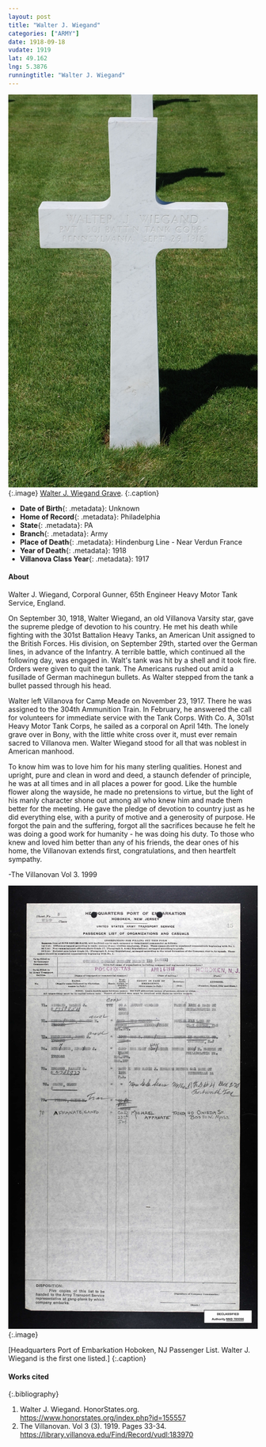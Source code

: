 ```yaml
---
layout: post
title: "Walter J. Wiegand"
categories: ["ARMY"]
date: 1918-09-18
vudate: 1919
lat: 49.162
lng: 5.3876
runningtitle: "Walter J. Wiegand"
---
```


![Walter J. Wiegand](images/Wiegandgrave.jpg)
   {:.image}
[Walter J. Wiegand Grave](https://www.honorstates.org/index.php?id=155557).
  {:.caption}

* **Date of Birth**{: .metadata}: Unknown
* **Home of Record**{: .metadata}: Philadelphia
* **State**{: .metadata}: PA
* **Branch**{: .metadata}: Army
* **Place of Death**{: .metadata}: Hindenburg Line - Near Verdun France
* **Year of Death**{: .metadata}: 1918
* **Villanova Class Year**{: .metadata}: 1917


#### About

Walter J. Wiegand, Corporal Gunner, 65th Engineer Heavy Motor Tank Service, England.

On September 30, 1918, Walter Wiegand, an old Villanova Varsity star, gave the supreme pledge of devotion to  his country. He met his death while fighting  with the 301st Battalion Heavy Tanks, an American Unit assigned to the British Forces. His division, on September 29th, started over the German lines, in advance of the Infantry. A terrible battle, which continued all the following day, was engaged in. Walt's tank was hit by a shell and it took fire. Orders were given to quit the tank. The Americans rushed out amid a fusillade of German machinegun bullets. As Walter stepped from the tank a bullet passed through his head.

Walter left Villanova for Camp Meade on November 23, 1917. There he was assigned to the 304th Ammunition Train. In February, he answered the call for volunteers for immediate service with the Tank Corps. With Co. A, 301st Heavy Motor Tank Corps, he sailed as a corporal on April 14th.
The lonely grave over in Bony, with the little white cross over it, must ever remain sacred to Villanova men. Walter Wiegand stood for all that was noblest in American manhood.

To know him was to love him for his many sterling qualities. Honest and upright, pure and clean in word and deed, a staunch defender of principle, he was at all times and in all places a power for good. Like the humble flower along the wayside, he made no pretensions to virtue, but the light of his manly character shone out among all who knew him and made them better for the meeting. He gave the pledge of devotion to country just as he did everything else, with a purity of motive and a generosity of purpose. He forgot the pain and the suffering, forgot all the sacrifices because he felt he was doing a good work for humanity -	he was doing his duty. To those who knew and loved him better than any of his friends, the dear ones of his home, the Villanovan extends first, congratulations, and then heartfelt sympathy.

-The Villanovan Vol 3. 1999


![Headquaters Port of Embarkation Hoboken, NJ Passenger list of Organizations](images/WiegandPassengerList.jpg)
  {:.image}

[Headquarters Port of Embarkation Hoboken, NJ Passenger List. Walter J. Wiegand is the first one listed.]
  {:.caption}



#### Works cited

{:.bibliography}
1. Walter J. Wiegand. HonorStates.org. <https://www.honorstates.org/index.php?id=155557>
2. The Villanovan. Vol 3 (3). 1919. Pages 33-34. <https://library.villanova.edu/Find/Record/vudl:183970>
